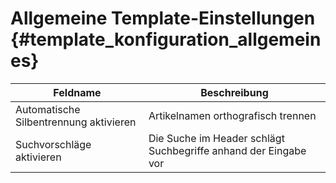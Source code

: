 # Allgemeine Template-Einstellungen {#template_konfiguration_allgemeines}

|Feldname|Beschreibung|
|--------|------------|
|Automatische Silbentrennung aktivieren|Artikelnamen orthografisch trennen|
|Suchvorschläge aktivieren|Die Suche im Header schlägt Suchbegriffe anhand der Eingabe vor|



